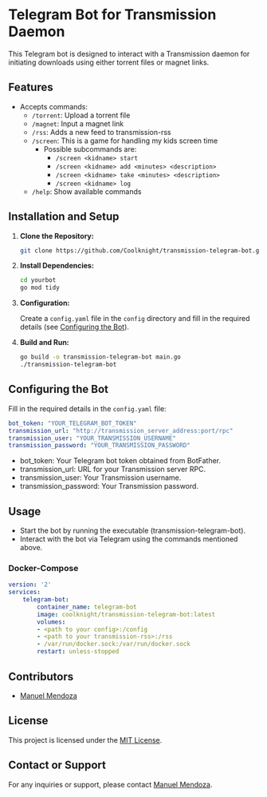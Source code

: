 # Telegram Bot for Transmission Daemon

This Telegram bot is designed to interact with a Transmission daemon for initiating downloads using either torrent files or magnet links.

## Features

- Accepts commands:
  - `/torrent`: Upload a torrent file
  - `/magnet`: Input a magnet link
  - `/rss`: Adds a new feed to transmission-rss
  - `/screen`: This is a game for handling my kids screen time
    - Possible subcommands are:
	  -  `/screen <kidname> start`
	  -  `/screen <kidname> add <minutes> <description>`
	  -  `/screen <kidname> take <minutes> <description>`
	  -  `/screen <kidname> log`
  - `/help`: Show available commands

## Installation and Setup

1. **Clone the Repository:**

    ```bash
    git clone https://github.com/Coolknight/transmission-telegram-bot.git
    ```

2. **Install Dependencies:**

    ```bash
    cd yourbot
    go mod tidy
    ```

3. **Configuration:**

    Create a `config.yaml` file in the `config` directory and fill in the required details (see [Configuring the Bot](#configuring-the-bot)).

4. **Build and Run:**

    ```bash
    go build -o transmission-telegram-bot main.go
    ./transmission-telegram-bot
    ```

## Configuring the Bot

Fill in the required details in the `config.yaml` file:

```yaml
bot_token: "YOUR_TELEGRAM_BOT_TOKEN"
transmission_url: "http://transmission_server_address:port/rpc"
transmission_user: "YOUR_TRANSMISSION_USERNAME"
transmission_password: "YOUR_TRANSMISSION_PASSWORD"
```

- bot_token: Your Telegram bot token obtained from BotFather.
- transmission_url: URL for your Transmission server RPC.
- transmission_user: Your Transmission username.
- transmission_password: Your Transmission password.

## Usage

- Start the bot by running the executable (transmission-telegram-bot).
- Interact with the bot via Telegram using the commands mentioned above.

### Docker-Compose

```yaml
version: '2'
services:
    telegram-bot:
        container_name: telegram-bot
        image: coolknight/transmission-telegram-bot:latest
        volumes:
        - <path to your config>:/config
        - <path to your transmission-rss>:/rss
        - /var/run/docker.sock:/var/run/docker.sock
        restart: unless-stopped
```

## Contributors

- [Manuel Mendoza](https://github.com/Coolknight)


## License

This project is licensed under the [MIT License](LICENSE).

## Contact or Support

For any inquiries or support, please contact [Manuel Mendoza](mailto:manumb@gmail.com).